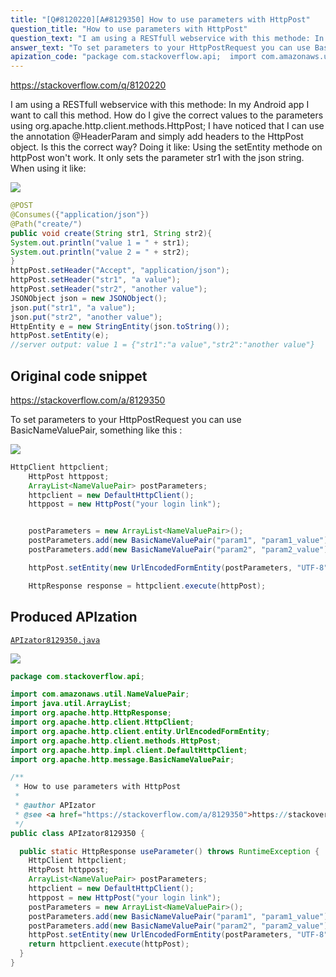 ```yaml
---
title: "[Q#8120220][A#8129350] How to use parameters with HttpPost"
question_title: "How to use parameters with HttpPost"
question_text: "I am using a RESTfull webservice with this methode: In my Android app I want to call this method. How do I give the correct values to the parameters using org.apache.http.client.methods.HttpPost; I have noticed that I can use the annotation @HeaderParam and simply add headers to the HttpPost object. Is this the correct way? Doing it like: Using the setEntity methode on httpPost won't work. It only sets the parameter str1 with the json string. When using it like:"
answer_text: "To set parameters to your HttpPostRequest you can use BasicNameValuePair, something like this :"
apization_code: "package com.stackoverflow.api;  import com.amazonaws.util.NameValuePair; import java.util.ArrayList; import org.apache.http.HttpResponse; import org.apache.http.client.HttpClient; import org.apache.http.client.entity.UrlEncodedFormEntity; import org.apache.http.client.methods.HttpPost; import org.apache.http.impl.client.DefaultHttpClient; import org.apache.http.message.BasicNameValuePair;  /**  * How to use parameters with HttpPost  *  * @author APIzator  * @see <a href=\"https://stackoverflow.com/a/8129350\">https://stackoverflow.com/a/8129350</a>  */ public class APIzator8129350 {    public static HttpResponse useParameter() throws RuntimeException {     HttpClient httpclient;     HttpPost httppost;     ArrayList<NameValuePair> postParameters;     httpclient = new DefaultHttpClient();     httppost = new HttpPost(\"your login link\");     postParameters = new ArrayList<NameValuePair>();     postParameters.add(new BasicNameValuePair(\"param1\", \"param1_value\"));     postParameters.add(new BasicNameValuePair(\"param2\", \"param2_value\"));     httpPost.setEntity(new UrlEncodedFormEntity(postParameters, \"UTF-8\"));     return httpclient.execute(httpPost);   } }"
---
```


https://stackoverflow.com/q/8120220

I am using a RESTfull webservice with this methode:
In my Android app I want to call this method. How do I give the correct values to the parameters using org.apache.http.client.methods.HttpPost;
I have noticed that I can use the annotation @HeaderParam and simply add headers to the HttpPost object. Is this the correct way? Doing it like:
Using the setEntity methode on httpPost won&#x27;t work. It only sets the parameter str1 with the json string. When using it like:


<div class="code-logo"><img src="/stackoverflow.png" /></div>

```java
@POST
@Consumes({"application/json"})
@Path("create/")
public void create(String str1, String str2){
System.out.println("value 1 = " + str1);
System.out.println("value 2 = " + str2);
}
httpPost.setHeader("Accept", "application/json");
httpPost.setHeader("str1", "a value");
httpPost.setHeader("str2", "another value");
JSONObject json = new JSONObject();
json.put("str1", "a value");
json.put("str2", "another value");
HttpEntity e = new StringEntity(json.toString());
httpPost.setEntity(e);
//server output: value 1 = {"str1":"a value","str2":"another value"}
```


## Original code snippet

https://stackoverflow.com/a/8129350

To set parameters to your HttpPostRequest you can use BasicNameValuePair, something like this :

<div class="code-logo"><img src="/stackoverflow.png" /></div>

```java
HttpClient httpclient;
    HttpPost httppost;
    ArrayList<NameValuePair> postParameters;
    httpclient = new DefaultHttpClient();
    httppost = new HttpPost("your login link");


    postParameters = new ArrayList<NameValuePair>();
    postParameters.add(new BasicNameValuePair("param1", "param1_value"));
    postParameters.add(new BasicNameValuePair("param2", "param2_value"));

    httpPost.setEntity(new UrlEncodedFormEntity(postParameters, "UTF-8"));

    HttpResponse response = httpclient.execute(httpPost);
```

## Produced APIzation

[`APIzator8129350.java`](https://github.com/pasqualesalza/apization-temp-data/raw/master/search/APIzator8129350.java)

<div class="code-logo"><img src="/apizator.png" /></div>

```java
package com.stackoverflow.api;

import com.amazonaws.util.NameValuePair;
import java.util.ArrayList;
import org.apache.http.HttpResponse;
import org.apache.http.client.HttpClient;
import org.apache.http.client.entity.UrlEncodedFormEntity;
import org.apache.http.client.methods.HttpPost;
import org.apache.http.impl.client.DefaultHttpClient;
import org.apache.http.message.BasicNameValuePair;

/**
 * How to use parameters with HttpPost
 *
 * @author APIzator
 * @see <a href="https://stackoverflow.com/a/8129350">https://stackoverflow.com/a/8129350</a>
 */
public class APIzator8129350 {

  public static HttpResponse useParameter() throws RuntimeException {
    HttpClient httpclient;
    HttpPost httppost;
    ArrayList<NameValuePair> postParameters;
    httpclient = new DefaultHttpClient();
    httppost = new HttpPost("your login link");
    postParameters = new ArrayList<NameValuePair>();
    postParameters.add(new BasicNameValuePair("param1", "param1_value"));
    postParameters.add(new BasicNameValuePair("param2", "param2_value"));
    httpPost.setEntity(new UrlEncodedFormEntity(postParameters, "UTF-8"));
    return httpclient.execute(httpPost);
  }
}

```